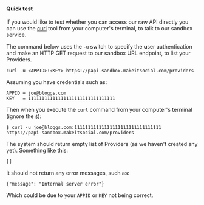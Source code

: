 #### Quick test

If you would like to test whether you can access our raw API directly you can
use the [curl](https://curl.haxx.se/) tool from your computer's terminal, to talk to our sandbox service.

The command below uses the `-u` switch to specify the **u**ser authentication
and make an HTTP GET request to our sandbox URL endpoint, to list your Providers.

    curl -u <APPID>:<KEY> https://papi-sandbox.makeitsocial.com/providers

Assuming you have credentials such as:

    APPID = joe@bloggs.com
    KEY   = 11111111111111111111111111111111

Then when you execute the `curl` command from your computer's terminal (ignore
the `$`):

    $ curl -u joe@bloggs.com:11111111111111111111111111111111 https://papi-sandbox.makeitsocial.com/providers

The system should return empty list of Providers (as we haven't created any
yet). Something like this:

    []

It should not return any error messages, such as:

    {"message": "Internal server error"}

Which could be due to your `APPID` or `KEY` not being correct.

